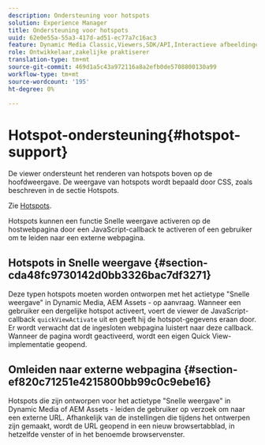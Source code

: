 ```yaml
---
description: Ondersteuning voor hotspots
solution: Experience Manager
title: Ondersteuning voor hotspots
uuid: 62e0e55a-55a3-417d-ad51-ec77a7c16ac3
feature: Dynamic Media Classic,Viewers,SDK/API,Interactieve afbeeldingen
role: Ontwikkelaar,zakelijke praktiserer
translation-type: tm+mt
source-git-commit: 469d1a5c43a972116a8a2efb0de5708800130a99
workflow-type: tm+mt
source-wordcount: '195'
ht-degree: 0%

---
```



# Hotspot-ondersteuning{#hotspot-support}

De viewer ondersteunt het renderen van hotspots boven op de hoofdweergave. De weergave van hotspots wordt bepaald door CSS, zoals beschreven in de sectie Hotspots.

Zie [Hotspots](../../c-html5-aem-asset-viewers/c-html5-aem-interactive-images/c-html5-aem-interactive-image-customizingviewer/r-html5-aem-int-image-customize-hotspots.md#reference-2ac3cc414ef2467390bf53145f1d8d74).

Hotspots kunnen een functie Snelle weergave activeren op de hostwebpagina door een JavaScript-callback te activeren of een gebruiker om te leiden naar een externe webpagina.

## Hotspots in Snelle weergave {#section-cda48fc9730142d0bb3326bac7df3271}

Deze typen hotspots moeten worden ontworpen met het actietype &quot;Snelle weergave&quot; in Dynamic Media, AEM Assets - op aanvraag. Wanneer een gebruiker een dergelijke hotspot activeert, voert de viewer de JavaScript-callback `quickViewActivate` uit en geeft hij de hotspot-gegevens eraan door. Er wordt verwacht dat de ingesloten webpagina luistert naar deze callback. Wanneer de pagina wordt geactiveerd, wordt een eigen Quick View-implementatie geopend.

## Omleiden naar externe webpagina {#section-ef820c71251e4215800bb99c0c9ebe16}

Hotspots die zijn ontworpen voor het actietype &quot;Snelle weergave&quot; in Dynamic Media of AEM Assets - leiden de gebruiker op verzoek om naar een externe URL. Afhankelijk van de instellingen die tijdens het ontwerpen zijn gemaakt, wordt de URL geopend in een nieuw browsertabblad, in hetzelfde venster of in het benoemde browservenster.
